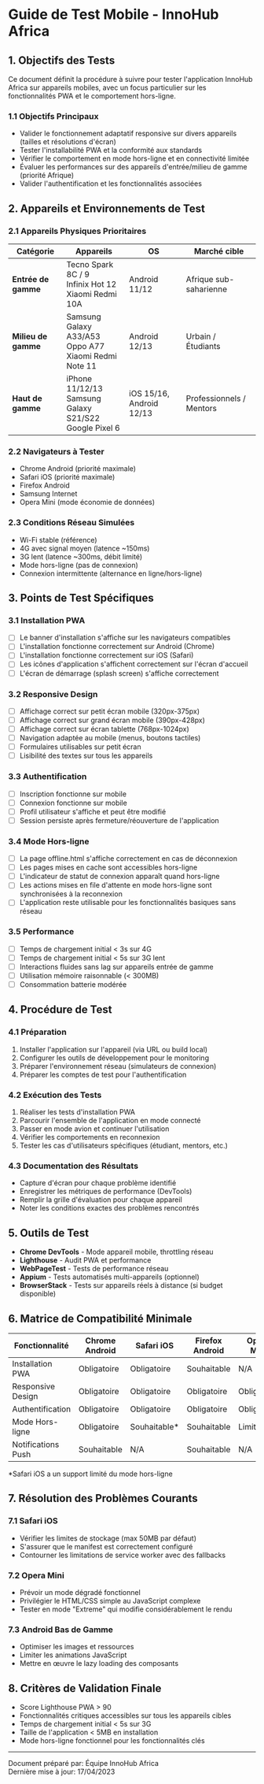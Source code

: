 # Guide de Test Mobile - InnoHub Africa

## 1. Objectifs des Tests

Ce document définit la procédure à suivre pour tester l'application InnoHub Africa sur appareils mobiles, avec un focus particulier sur les fonctionnalités PWA et le comportement hors-ligne.

### 1.1 Objectifs Principaux
- Valider le fonctionnement adaptatif responsive sur divers appareils (tailles et résolutions d'écran)
- Tester l'installabilité PWA et la conformité aux standards
- Vérifier le comportement en mode hors-ligne et en connectivité limitée
- Évaluer les performances sur des appareils d'entrée/milieu de gamme (priorité Afrique)
- Valider l'authentification et les fonctionnalités associées

## 2. Appareils et Environnements de Test

### 2.1 Appareils Physiques Prioritaires
| Catégorie | Appareils | OS | Marché cible |
|-----------|-----------|-------|-------------|
| **Entrée de gamme** | Tecno Spark 8C / 9<br>Infinix Hot 12<br>Xiaomi Redmi 10A | Android 11/12 | Afrique sub-saharienne |
| **Milieu de gamme** | Samsung Galaxy A33/A53<br>Oppo A77<br>Xiaomi Redmi Note 11 | Android 12/13 | Urbain / Étudiants |
| **Haut de gamme** | iPhone 11/12/13<br>Samsung Galaxy S21/S22<br>Google Pixel 6 | iOS 15/16, Android 12/13 | Professionnels / Mentors |

### 2.2 Navigateurs à Tester
- Chrome Android (priorité maximale)
- Safari iOS (priorité maximale)
- Firefox Android
- Samsung Internet
- Opera Mini (mode économie de données)

### 2.3 Conditions Réseau Simulées
- Wi-Fi stable (référence)
- 4G avec signal moyen (latence ~150ms)
- 3G lent (latence ~300ms, débit limité)
- Mode hors-ligne (pas de connexion)
- Connexion intermittente (alternance en ligne/hors-ligne)

## 3. Points de Test Spécifiques

### 3.1 Installation PWA
- [ ] Le banner d'installation s'affiche sur les navigateurs compatibles
- [ ] L'installation fonctionne correctement sur Android (Chrome)
- [ ] L'installation fonctionne correctement sur iOS (Safari)
- [ ] Les icônes d'application s'affichent correctement sur l'écran d'accueil
- [ ] L'écran de démarrage (splash screen) s'affiche correctement

### 3.2 Responsive Design
- [ ] Affichage correct sur petit écran mobile (320px-375px)
- [ ] Affichage correct sur grand écran mobile (390px-428px)
- [ ] Affichage correct sur écran tablette (768px-1024px)
- [ ] Navigation adaptée au mobile (menus, boutons tactiles)
- [ ] Formulaires utilisables sur petit écran
- [ ] Lisibilité des textes sur tous les appareils

### 3.3 Authentification
- [ ] Inscription fonctionne sur mobile
- [ ] Connexion fonctionne sur mobile
- [ ] Profil utilisateur s'affiche et peut être modifié
- [ ] Session persiste après fermeture/réouverture de l'application

### 3.4 Mode Hors-ligne
- [ ] La page offline.html s'affiche correctement en cas de déconnexion
- [ ] Les pages mises en cache sont accessibles hors-ligne
- [ ] L'indicateur de statut de connexion apparaît quand hors-ligne
- [ ] Les actions mises en file d'attente en mode hors-ligne sont synchronisées à la reconnexion
- [ ] L'application reste utilisable pour les fonctionnalités basiques sans réseau

### 3.5 Performance
- [ ] Temps de chargement initial < 3s sur 4G
- [ ] Temps de chargement initial < 5s sur 3G lent
- [ ] Interactions fluides sans lag sur appareils entrée de gamme
- [ ] Utilisation mémoire raisonnable (< 300MB)
- [ ] Consommation batterie modérée

## 4. Procédure de Test

### 4.1 Préparation
1. Installer l'application sur l'appareil (via URL ou build local)
2. Configurer les outils de développement pour le monitoring
3. Préparer l'environnement réseau (simulateurs de connexion)
4. Préparer les comptes de test pour l'authentification

### 4.2 Exécution des Tests
1. Réaliser les tests d'installation PWA
2. Parcourir l'ensemble de l'application en mode connecté
3. Passer en mode avion et continuer l'utilisation
4. Vérifier les comportements en reconnexion
5. Tester les cas d'utilisateurs spécifiques (étudiant, mentors, etc.)

### 4.3 Documentation des Résultats
- Capture d'écran pour chaque problème identifié
- Enregistrer les métriques de performance (DevTools)
- Remplir la grille d'évaluation pour chaque appareil
- Noter les conditions exactes des problèmes rencontrés

## 5. Outils de Test

- **Chrome DevTools** - Mode appareil mobile, throttling réseau
- **Lighthouse** - Audit PWA et performance
- **WebPageTest** - Tests de performance réseau
- **Appium** - Tests automatisés multi-appareils (optionnel)
- **BrowserStack** - Tests sur appareils réels à distance (si budget disponible)

## 6. Matrice de Compatibilité Minimale

| Fonctionnalité | Chrome Android | Safari iOS | Firefox Android | Opera Mini |
|----------------|----------------|------------|----------------|------------|
| Installation PWA | Obligatoire | Obligatoire | Souhaitable | N/A |
| Responsive Design | Obligatoire | Obligatoire | Obligatoire | Obligatoire |
| Authentification | Obligatoire | Obligatoire | Obligatoire | Obligatoire |
| Mode Hors-ligne | Obligatoire | Souhaitable* | Souhaitable | Limité |
| Notifications Push | Souhaitable | N/A | Souhaitable | N/A |

*Safari iOS a un support limité du mode hors-ligne

## 7. Résolution des Problèmes Courants

### 7.1 Safari iOS
- Vérifier les limites de stockage (max 50MB par défaut)
- S'assurer que le manifest est correctement configuré
- Contourner les limitations de service worker avec des fallbacks

### 7.2 Opera Mini
- Prévoir un mode dégradé fonctionnel
- Privilégier le HTML/CSS simple au JavaScript complexe
- Tester en mode "Extreme" qui modifie considérablement le rendu

### 7.3 Android Bas de Gamme
- Optimiser les images et ressources
- Limiter les animations JavaScript
- Mettre en œuvre le lazy loading des composants

## 8. Critères de Validation Finale

- Score Lighthouse PWA > 90
- Fonctionnalités critiques accessibles sur tous les appareils cibles
- Temps de chargement initial < 5s sur 3G
- Taille de l'application < 5MB en installation
- Mode hors-ligne fonctionnel pour les fonctionnalités clés

---

Document préparé par: Équipe InnoHub Africa  
Dernière mise à jour: 17/04/2023 